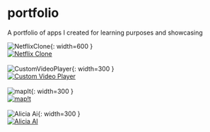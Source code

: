 # portfolio
A portfolio of apps I created for learning purposes and showcasing


![NetflixClone](https://github.com/malach1/portfolio/assets/5972850/f299cc56-ea9e-40e7-952d-9fa27251d480){: width=600 }<br>
[![Netflix Clone](https://github.com/malach1/portfolio/assets/5972850/fdd97207-ddd1-4ff9-9432-09e8c4a3f329)]([https://github.com/malach1/portfolio/assets/5972850/fdd97207-ddd1-4ff9-9432-09e8c4a3f329)
<br><br>
![CustomVideoPlayer](https://github.com/malach1/portfolio/assets/5972850/e8b89cfb-f5ff-4974-bb2a-cecc5feddaf8){: width=300 }<br>
[![Custom Video Player](https://github.com/malach1/portfolio/assets/5972850/2c5d8c35-1934-4b0d-ae4a-50bbbd769835)]([https://github.com/malach1/portfolio/assets/5972850/2c5d8c35-1934-4b0d-ae4a-50bbbd769835)
<br><br>
![mapIt](https://github.com/malach1/portfolio/assets/5972850/f5f7d4bc-132a-4a7b-bd96-41643a2d9e23){: width=300 }<br>
[![map!t](https://github.com/malach1/portfolio/assets/5972850/dd7b4aa5-7515-4b36-b29c-bdf44f8459c9)]([https://github.com/malach1/portfolio/assets/5972850/dd7b4aa5-7515-4b36-b29c-bdf44f8459c9)
<br><br>
![Alicia Ai](https://github.com/malach1/portfolio/assets/5972850/a05728c2-0c24-4a3e-a0b9-aa1110b10b31){: width=300 }<br>
[![Alicia AI](https://github.com/malach1/portfolio/assets/5972850/f9b00883-7130-46d5-9792-d3885935132a)]([https://github.com/malach1/portfolio/assets/5972850/f9b00883-7130-46d5-9792-d3885935132a)
